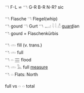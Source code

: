 𓎕 F-L ⋍ 𓎔 G-R B-R N-R? sic  

𓎔 Flasche 𓎕 Flegel(whip)  
𓎔 gourd  𓎕 Gurt  𓎔 𓂝 𓇋 𓇋 𓀭 [guard](guard)ian  
𓎔 gourd = Flaschenkürbis  

𓎔 𓏛 fill (v. trans.)  
𓎔 𓏛 full  
𓎔 𓏏 𓈗  flood  
𓎔 𓏛 𓅓 full [measure](Musen)  
𓎔 𓏏  Flats: North  

full vs 𓏏 𓏏 total  